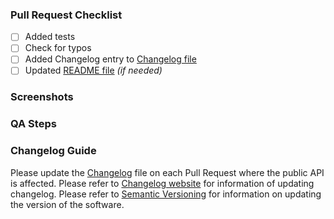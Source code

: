 ### Pull Request Checklist

- [ ] Added tests
- [ ] Check for typos
- [ ] Added Changelog entry to [Changelog file](../CHANGELOG.md)
- [ ] Updated [README file](../README.md) _(if needed)_

### Screenshots

### QA Steps

### Changelog Guide

Please update the [Changelog](../CHANGELOG.md) file on each Pull Request where the public API is affected.
Please refer to [Changelog website](https://keepachangelog.com/en/1.0.0/) for information of updating changelog.
Please refer to [Semantic Versioning](https://semver.org/spec/v2.0.0.html) for information on
updating the version of the software.
